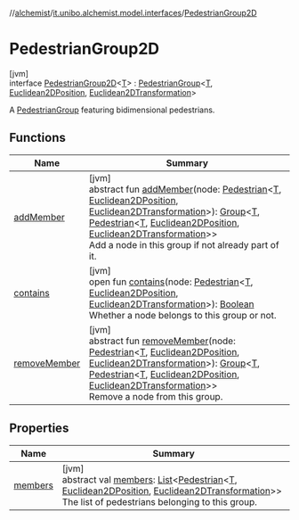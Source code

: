 //[alchemist](../../../index.md)/[it.unibo.alchemist.model.interfaces](../index.md)/[PedestrianGroup2D](index.md)

# PedestrianGroup2D

[jvm]\
interface [PedestrianGroup2D](index.md)<[T](index.md)> : [PedestrianGroup](../-pedestrian-group/index.md)<[T](index.md), [Euclidean2DPosition](../../it.unibo.alchemist.model.implementations.positions/-euclidean2-d-position/index.md), [Euclidean2DTransformation](../../it.unibo.alchemist.model.interfaces.geometry.euclidean2d/-euclidean2-d-transformation/index.md)> 

A [PedestrianGroup](../-pedestrian-group/index.md) featuring bidimensional pedestrians.

## Functions

| Name | Summary |
|---|---|
| [addMember](index.md#-1652640863%2FFunctions%2F-267951372) | [jvm]<br>abstract fun [addMember](index.md#-1652640863%2FFunctions%2F-267951372)(node: [Pedestrian](../-pedestrian/index.md)<[T](index.md), [Euclidean2DPosition](../../it.unibo.alchemist.model.implementations.positions/-euclidean2-d-position/index.md), [Euclidean2DTransformation](../../it.unibo.alchemist.model.interfaces.geometry.euclidean2d/-euclidean2-d-transformation/index.md)>): [Group](../-group/index.md)<[T](index.md), [Pedestrian](../-pedestrian/index.md)<[T](index.md), [Euclidean2DPosition](../../it.unibo.alchemist.model.implementations.positions/-euclidean2-d-position/index.md), [Euclidean2DTransformation](../../it.unibo.alchemist.model.interfaces.geometry.euclidean2d/-euclidean2-d-transformation/index.md)>><br>Add a node in this group if not already part of it. |
| [contains](index.md#-575658747%2FFunctions%2F-267951372) | [jvm]<br>open fun [contains](index.md#-575658747%2FFunctions%2F-267951372)(node: [Pedestrian](../-pedestrian/index.md)<[T](index.md), [Euclidean2DPosition](../../it.unibo.alchemist.model.implementations.positions/-euclidean2-d-position/index.md), [Euclidean2DTransformation](../../it.unibo.alchemist.model.interfaces.geometry.euclidean2d/-euclidean2-d-transformation/index.md)>): [Boolean](https://kotlinlang.org/api/latest/jvm/stdlib/kotlin/-boolean/index.html)<br>Whether a node belongs to this group or not. |
| [removeMember](index.md#-1729755292%2FFunctions%2F-267951372) | [jvm]<br>abstract fun [removeMember](index.md#-1729755292%2FFunctions%2F-267951372)(node: [Pedestrian](../-pedestrian/index.md)<[T](index.md), [Euclidean2DPosition](../../it.unibo.alchemist.model.implementations.positions/-euclidean2-d-position/index.md), [Euclidean2DTransformation](../../it.unibo.alchemist.model.interfaces.geometry.euclidean2d/-euclidean2-d-transformation/index.md)>): [Group](../-group/index.md)<[T](index.md), [Pedestrian](../-pedestrian/index.md)<[T](index.md), [Euclidean2DPosition](../../it.unibo.alchemist.model.implementations.positions/-euclidean2-d-position/index.md), [Euclidean2DTransformation](../../it.unibo.alchemist.model.interfaces.geometry.euclidean2d/-euclidean2-d-transformation/index.md)>><br>Remove a node from this group. |

## Properties

| Name | Summary |
|---|---|
| [members](index.md#1093635901%2FProperties%2F-267951372) | [jvm]<br>abstract val [members](index.md#1093635901%2FProperties%2F-267951372): [List](https://kotlinlang.org/api/latest/jvm/stdlib/kotlin.collections/-list/index.html)<[Pedestrian](../-pedestrian/index.md)<[T](index.md), [Euclidean2DPosition](../../it.unibo.alchemist.model.implementations.positions/-euclidean2-d-position/index.md), [Euclidean2DTransformation](../../it.unibo.alchemist.model.interfaces.geometry.euclidean2d/-euclidean2-d-transformation/index.md)>><br>The list of pedestrians belonging to this group. |
